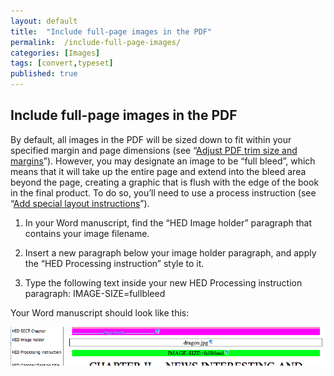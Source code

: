 ```yaml
---
layout: default
title:  "Include full-page images in the PDF"
permalink:  /include-full-page-images/
categories: [Images]
tags: [convert,typeset]
published: true
---
```


<section data-type="chapter" class="hsecchapter" data-hederis-type="hsecchapter" id="include-full-page-images" data-pi-attrs="id: include-full-page-images; data-tags: convert,typeset;" role="doc-chapter" data-tags="convert,typeset" data-author-name=" " data-book-title=" " title="Include full-page images in the PDF"><h1 data-hederis-type="hblkchaptitle" class="hblkchaptitle" id="pRCk5Vybk">Include full-page images in the PDF</h1>
    <p class="hblkp" data-hederis-type="hblkp" id="p8MTd5PCJ">By default, all images in the PDF will be sized down to fit within your specified margin and page dimensions (see &#8220;<a href="{% post_url 2019-08-31-30-AdjustPDFtrimsizeandmargins %}"><span class="Hyperlink">Adjust PDF trim size and margins</span></a>&#8221;). However, you may designate an image to be &#8220;full bleed&#8221;, which means that it will take up the entire page and extend into the bleed area beyond the page, creating a graphic that is flush with the edge of the book in the final product. To do so, you&#8217;ll need to use a process instruction (see &#8220;<a href="{% post_url 2019-08-31-33-Addspeciallayoutinstructions %}"><span class="Hyperlink">Add special layout instructions</span></a>&#8221;).</p>
    <ol class="hwprnumlist" data-hederis-type="hwprnumlist" id="pPkWU6PoN"><li class="hblkoli" data-hederis-type="hblkoli" id="li1Jfmnxzf"><p class="hblkoli" data-hederis-type="hblklip" id="pmvhBCKF5">In your Word manuscript, find the &#8220;HED Image holder&#8221; paragraph that contains your image filename.</p></li>
    <li class="hblkoli" data-hederis-type="hblkoli" id="lisLRswetm"><p class="hblkoli" data-hederis-type="hblklip" id="p9yzz3yT0">Insert a new paragraph below your image holder paragraph, and apply the &#8220;HED Processing instruction&#8221; style to it.</p></li>
    <li class="hblkoli" data-hederis-type="hblkoli" id="liC3bRx0ii"><p class="hblkoli" data-hederis-type="hblklip" id="p75jzVTkY">Type the following text inside your new HED Processing instruction paragraph: IMAGE-SIZE=fullbleed</p></li>
    </ol>
    <p class="hblkp" data-hederis-type="hblkp" id="pxeO330A6">Your Word manuscript should look like this:</p>
    <img data-hederis-type="hblkimg" class="hblkimg" id="pVDBbMH1k" src="/images/fullbleed_1.png"/>
    </section>
    